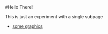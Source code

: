 #Hello There!

This is just an experiment with a single subpage

- [some graphics](https://tbrams.github.io/ps5js_test2/)
